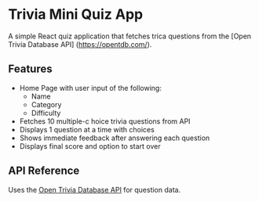 # Trivia Mini Quiz App

A simple React quiz application that fetches trica questions from the [Open Trivia Database API] (https://opentdb.com/).

## Features
- Home Page with user input of the following:
    - Name
    - Category
    - Difficulty
- Fetches 10 multiple-c hoice trivia questions from API
- Displays 1 question at a time with choices
- Shows immediate feedback after answering each question 
- Displays final score and option to start over

## API Reference
Uses the [Open Trivia Database API](https://opentdb.com/api_config.php) for question data.